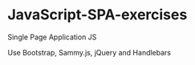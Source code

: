 # JavaScript-SPA-exercises
 Single Page Application JS

Use Bootstrap, Sammy.js, jQuery and Handlebars
